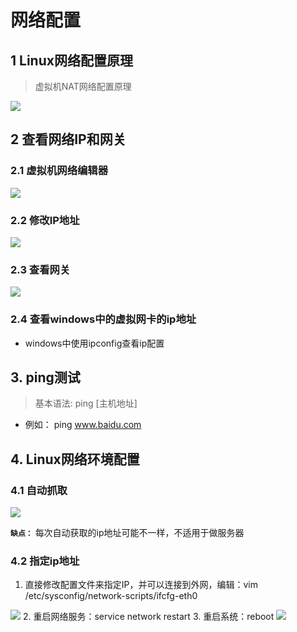 # 网络配置

## 1 Linux网络配置原理

> 虚拟机NAT网络配置原理

<img src="../imgs/3/3.9虚拟机NAT网络配置原理.jpg"/>

## 2 查看网络IP和网关

### 2.1 虚拟机网络编辑器

<img src="../imgs/3/3.9虚拟机网络编辑器.jpg"/>

### 2.2 修改IP地址

<img src="../imgs/3/3.9修改IP地址.jpg"/>

### 2.3 查看网关

<img src="../imgs/3/3.9查看网关.jpg"/>

### 2.4 查看windows中的虚拟网卡的ip地址

* windows中使用ipconfig查看ip配置

## 3. ping测试

> 基本语法: ping [主机地址]

* 例如： ping www.baidu.com

## 4. Linux网络环境配置

### 4.1 自动抓取

<img src="../imgs/3/3.9自动抓取.jpg"/>

**`缺点：`** 每次自动获取的ip地址可能不一样，不适用于做服务器

### 4.2 指定ip地址

1. 直接修改配置文件来指定IP，并可以连接到外网，编辑：vim /etc/sysconfig/network-scripts/ifcfg-eth0
<img src="../imgs/3/3.9指定ip地址.jpg"/>
2. 重启网络服务：service network restart
3. 重启系统：reboot
<img src="../imgs/3/3.9ifcfg-eth0说明.jpg"/>


